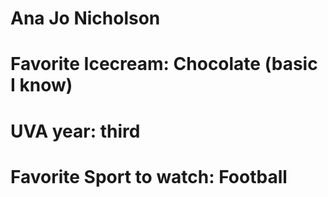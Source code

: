 # Ana Jo Nicholson

# Favorite Icecream: Chocolate (basic I know)
# UVA year: third
# Favorite Sport to watch: Football
